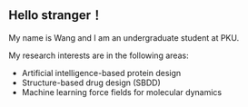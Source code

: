## Hello stranger！
My name is Wang and I am an undergraduate student at PKU.

My research interests are in the following areas:
-  Artificial intelligence-based protein design
-  Structure-based drug design (SBDD)
-  Machine learning force fields for molecular dynamics

<!--
**TherealPetrichor/TherealPetrichor** is a ✨ _special_ ✨ repository because its `README.md` (this file) appears on your GitHub profile.

Here are some ideas to get you started:

- 🔭 I’m currently working on ...
- 🌱 I’m currently learning ...
- 👯 I’m looking to collaborate on ...
- 🤔 I’m looking for help with ...
- 💬 Ask me about ...
- 📫 How to reach me: ...
- 😄 Pronouns: ...
- ⚡ Fun fact: ...
-->
